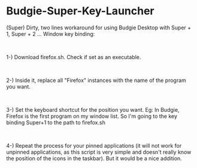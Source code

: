 # Budgie-Super-Key-Launcher
<p>(Super) Dirty, two lines workaround for using Budgie Desktop with Super + 1, Super + 2 ... Window key binding: </p>
<br>
<p>1-) Download firefox.sh. Check if set as an executable.</p><br>
<p>2-) Inside it, replace all "Firefox" instances with the name of the program you want.</p><br>
<p>3-) Set the keyboard shortcut for the position you want. Eg: In Budgie, Firefox is the first program on my window list. So I'm going to the key binding Super+1 to the path to firefox.sh</p><br>
<p>4-) Repeat the process for your pinned applications (it will not work for unpinned applications, as this script is very simple and doesn't really know the position of the icons in the taskbar). But it would be a nice addition. </p><br>

